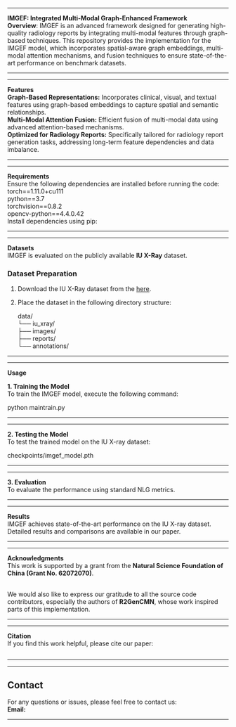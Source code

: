 _____________________________________________________________________________________________________________________________________________________________________________________________________________________________________________________________________

**IMGEF: Integrated Multi-Modal Graph-Enhanced Framework** <br>
**Overview**:
IMGEF is an advanced framework designed for generating high-quality radiology reports by integrating multi-modal features through graph-based techniques. This repository provides the implementation for the IMGEF model, which incorporates spatial-aware graph embeddings, multi-modal attention mechanisms, and fusion techniques to ensure state-of-the-art performance on benchmark datasets.
_____________________________________________________________________________________________________________________________________________________________________________________________________________________________________________________________________
_____________________________________________________________________________________________________________________________________________________________________________________________________________________________________________________________________
 **Features**<br>
**Graph-Based Representations:** Incorporates clinical, visual, and textual features using graph-based embeddings to capture spatial and semantic relationships.<br>
 **Multi-Modal Attention Fusion:** Efficient fusion of multi-modal data using advanced attention-based mechanisms.<br>
**Optimized for Radiology Reports:** Specifically tailored for radiology report generation tasks, addressing long-term feature dependencies and data imbalance.
_____________________________________________________________________________________________________________________________________________________________________________________________________________________________________________________________________
_____________________________________________________________________________________________________________________________________________________________________________________________________________________________________________________________________
 **Requirements**<br>
Ensure the following dependencies are installed before running the code:<br>
torch==1.11.0+cu111<br>
python==3.7<br>
torchvision==0.8.2<br>
opencv-python==4.4.0.42<br>
Install dependencies using pip:<br>
_____________________________________________________________________________________________________________________________________________________________________________________________________________________________________________________________________
_____________________________________________________________________________________________________________________________________________________________________________________________________________________________________________________________________
**Datasets**<br>
IMGEF is evaluated on the publicly available **IU X-Ray** dataset.<br>

### **Dataset Preparation**<br>
1. Download the IU X-Ray dataset from the [here](https://iuhealth.org/find-medical-services/x-rays).<br>
2. Place the dataset in the following directory structure:<br>
 
   data/<br>
   └── iu_xray/<br>
       ├── images/<br>
       ├── reports/<br>
       └── annotations/<br>
_____________________________________________________________________________________________________________________________________________________________________________________________________________________________________________________________________
_____________________________________________________________________________________________________________________________________________________________________________________________________________________________________________________________________
**Usage**<br>

 **1. Training the Model**<br>
To train the IMGEF model, execute the following command:<br>

python maintrain.py 
_____________________________________________________________________________________________________________________________________________________________________________________________________________________________________________________________________
_____________________________________________________________________________________________________________________________________________________________________________________________________________________________________________________________________
**2. Testing the Model**<br>
To test the trained model on the IU X-ray dataset:<br>

checkpoints/imgef_model.pth
_____________________________________________________________________________________________________________________________________________________________________________________________________________________________________________________________________
_____________________________________________________________________________________________________________________________________________________________________________________________________________________________________________________________________

**3. Evaluation**<br>
To evaluate the performance using standard NLG metrics.
_____________________________________________________________________________________________________________________________________________________________________________________________________________________________________________________________________
_____________________________________________________________________________________________________________________________________________________________________________________________________________________________________________________________________

**Results**<br>
IMGEF achieves state-of-the-art performance on the IU X-ray dataset. Detailed results and comparisons are available in our paper.
_____________________________________________________________________________________________________________________________________________________________________________________________________________________________________________________________________
_____________________________________________________________________________________________________________________________________________________________________________________________________________________________________________________________________
 **Acknowledgments**<br>
This work is supported by a grant from the **Natural Science Foundation of China (Grant No. 62072070)**.  <br><br>

We would also like to express our gratitude to all the source code contributors, especially the authors of **R2GenCMN**, whose work inspired parts of this implementation.
_____________________________________________________________________________________________________________________________________________________________________________________________________________________________________________________________________
_____________________________________________________________________________________________________________________________________________________________________________________________________________________________________________________________________
**Citation**<br>
If you find this work helpful, please cite our paper:<br>
```bibtex


```
_____________________________________________________________________________________________________________________________________________________________________________________________________________________________________________________________________
_____________________________________________________________________________________________________________________________________________________________________________________________________________________________________________________________________
## **Contact**<br>
For any questions or issues, please feel free to contact us:<br>
**Email:** [](mailto:)
_____________________________________________________________________________________________________________________________________________________________________________________________________________________________________________________________________
